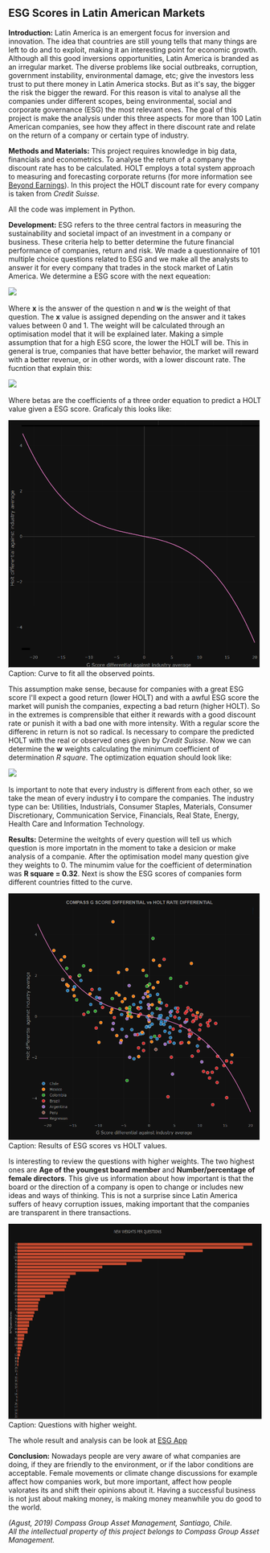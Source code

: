 ##  ESG Scores in Latin American Markets 

**Introduction:** 
Latin America is an emergent focus for inversion and innovation. The idea that countries are still young tells that many things
are left to do and to exploit, making it an interesting point for economic growth. Although all this good inversions opportunities, 
Latin America is branded as an irregular market. The diverse problems like social outbreaks, corruption, government instability, environmental damage, etc;
give the investors less trust to put there money in Latin America stocks. But as it's say, the bigger the risk the bigger the reward. For this reason is vital to analyse all the companies under different scopes, being environmental, social and corporate governance (ESG) the most relevant ones. The goal of this project is make the analysis under this three aspects for more than 100 Latin American companies, see how they affect in there discount rate and relate on the return of a company or certain type of industry.

**Methods and Materials:**
This project requires knowledge in big data, financials and econometrics. 
To analyse the return of a company the discount rate has to be calculated. HOLT employs a total system approach to measuring and forecasting corporate returns (for more information see <a href="https://onlinelibrary.wiley.com/doi/10.1002/9781119440512.ch7">Beyond Earnings</a>). In this project the HOLT discount rate for every company is taken from _Credit Suisse_. 

All the code was implement in Python. 

**Development:**
ESG refers to the three central factors in measuring the sustainability and societal impact of an investment in a company or business.
These criteria help to better determine the future financial performance of companies, return and risk. We made a questionnaire of 101 multiple choice questions related to ESG and we make all the analysts to answer it for every company that trades in the stock market of Latin America. We determine a ESG score with the next equeation:

<img src="https://render.githubusercontent.com/render/math?math=ESG = x_1w_1 %2B x_2w_2 ... %2B x_nw_n ... %2B x_101w_101">

Where __x__ is the answer of the question n and __w__ is the weight of that question. The __x__ value is assigned depending on the answer and it takes values between 0 and 1. The weight will be calculated through an optimisation model that it will be explained later.
Making a simple assumption that for a high ESG score, the lower the HOLT will be. This in general is true, companies that have better behavior, the market will reward with a better revenue, or in other words, with a lower discount rate. The fucntion that explain this: 

<img src="https://render.githubusercontent.com/render/math?math=Y_{predict} = \beta_0 %2B \beta_1ESG %2B \beta_2ESG^2 %2B \beta_3ESG^3">

Where betas are the coefficients of a three order equation to predict a HOLT value given a ESG score. Graficaly this looks like:

<img src="images/ESG/Regresion1.png" width="500" height="492">
Caption: Curve to fit all the observed points. 

This assumption make sense, because for companies with a great ESG score I'll expect a good return (lower HOLT) and with a awful ESG score the market will punish the companies, expecting a bad return (higher HOLT). So in the extremes is comprensible that either it rewards with a good discount rate or punish it with a bad one with more intensity. With a regular score the differenc in return is not so radical. Is necessary to compare the predicted HOLT with the real or observed ones given by _Credit Suisse_. Now we can determine the __w__ weights calculating the minimum coefficient of determination _R square_. The optimization equation should look like: 

<img src="https://render.githubusercontent.com/render/math?math=min R^2 = 1 %2D \frac{\sum Y_{predict} %2D \overline{Y_i}}{\sum Y_{observed} %2D \overline{Y_i}}">

Is important to note that every industry is different from each other, so we take the mean of every industry __i__ to compare the companies. The industry type can be: Utilities, Industrials, Consumer Staples, Materials, Consumer Discretionary, Communication Service, Financials, Real State, Energy, Health Care and Information Technology.

**Results:**
Determine the weitghts of every question will tell us which question is more importatn in the moment to take a desicion or make analysis of a companie. After the optimisation model many question give they weights to 0. The minumim value for the coefficient of determination was __R square = 0.32__. Next is show the ESG scores of companies form different countries fitted to the curve. 

<img src="images/ESG/Fit.png" width="500" height="490">
Caption: Results of ESG scores vs HOLT values. 

Is interesting to review the questions with higher weights. The two highest ones are __Age of the youngest board member__ and __Number/percentage of female directors__. This give us information about how important is that the board or the direction of a company is open to change or includes new ideas and ways of thinking. This is not a surprise since Latin America suffers of heavy corruption issues, making important that the companies are transparent in there transactions. 

<img src="images/ESG/questions.png" width="700" height="388">
Caption: Questions with higher weight.

The whole result and analysis can be look at <a href="https://esg-app.herokuapp.com/">ESG App</a>

**Conclusion:**
Nowadays people are very aware of what companies are doing, if they are friendly to the environment, or if the labor conditions are acceptable. Female movements or climate change discussions for example affect how companies work, but more important, affect how people valorates its and shift their opinions about it. Having a successful business is not just about making money, is making money meanwhile you do good to the world.


_(Agust, 2019) Compass Group Asset Management, Santiago, Chile. <br>
All the intellectual property of this project belongs to Compass Group Asset Management._
